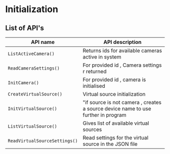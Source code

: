 # Initialization

## List of API's
| API name | API description |
| ------ | ------ |
| `ListActiveCamera() `| Returns ids for available cameras active in system |
| `ReadCameraSettings()` | For provided id , Camera settings r returned  | 
| `InitCamera()` | For provided id , camera is initialised  |
| `CreateVirtualSource()` | Virtual source initialization |
| `InitVirtualSource()` | "if source is not camera , creates a source device name to use further in program |
| `ListVirtualSource()` |Gives list of available virtual sources |
| `ReadVirtualSourceSettings()` | Read settings for the virtual source in the JSON file |